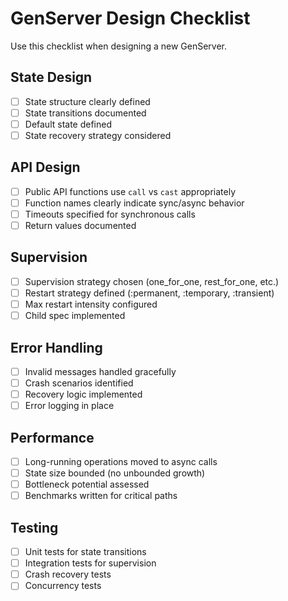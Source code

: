 # GenServer Design Checklist

Use this checklist when designing a new GenServer.

## State Design
- [ ] State structure clearly defined
- [ ] State transitions documented
- [ ] Default state defined
- [ ] State recovery strategy considered

## API Design
- [ ] Public API functions use `call` vs `cast` appropriately
- [ ] Function names clearly indicate sync/async behavior
- [ ] Timeouts specified for synchronous calls
- [ ] Return values documented

## Supervision
- [ ] Supervision strategy chosen (one_for_one, rest_for_one, etc.)
- [ ] Restart strategy defined (:permanent, :temporary, :transient)
- [ ] Max restart intensity configured
- [ ] Child spec implemented

## Error Handling
- [ ] Invalid messages handled gracefully
- [ ] Crash scenarios identified
- [ ] Recovery logic implemented
- [ ] Error logging in place

## Performance
- [ ] Long-running operations moved to async calls
- [ ] State size bounded (no unbounded growth)
- [ ] Bottleneck potential assessed
- [ ] Benchmarks written for critical paths

## Testing
- [ ] Unit tests for state transitions
- [ ] Integration tests for supervision
- [ ] Crash recovery tests
- [ ] Concurrency tests
